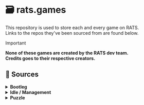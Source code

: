 # :card_file_box: rats.games
This repository is used to store each and every game on RATS.<br>
Links to the repos they've been sourced from are found below.

> [!IMPORTANT]
> **None of these games are created by the RATS dev team.<br>
> Credits goes to their respective creators.**

## :file_folder: Sources

<!-- Bootleg -->
<details><summary><b>Bootleg</b></summary><br>

| Name | Repo Link |
| - | - |
| Aquapark Slides | [Parcoil/nativegames.net-v1](https://github.com/Parcoil/nativegames.net-v1/blob/main/play/aquapark-slides) |
| Clumsy Bird | [TylerPalko/gamehub](https://github.com/TylerPalko/gamehub/blob/main/flappybird.old) |
| Just Fall Lol | [Parcoil/nativegames.net-v1](https://github.com/Parcoil/nativegames.net-v1/blob/main/play/justfall/index.html) |
| Sticky Road: Flash is Dead | [dddavit/dddavit.github.io](https://github.com/dddavit/dddavit.github.io/tree/main/sticky-road) |
</details>

<!-- Idle / Management -->
<details><summary><b>Idle / Management</b></summary><br>

| Name | Repo Link |
| - | - |
| Monkey Mart | [RepoName](https://github.com/) |
</details>

<!-- Puzzle -->
<details><summary><b>Puzzle</b></summary><br>

| Name | Repo Link |
| - | - |
| 2048 | [RepoName](https://github.com/) |
</details>
